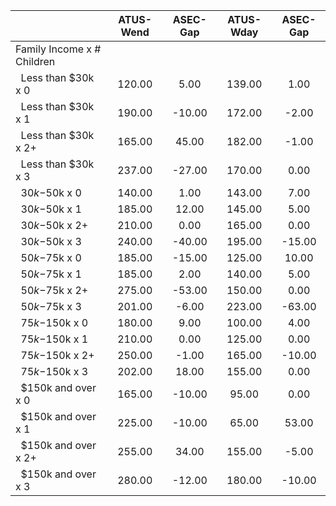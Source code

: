 
|                      |    ATUS-Wend |     ASEC-Gap |    ATUS-Wday |     ASEC-Gap |
| -------------------- | :----------: | :----------: | :----------: | :----------: |
| Family Income x # Children |              |              |              |              |
| &nbsp;&nbsp;Less than $30k x 0 |       120.00 |         5.00 |       139.00 |         1.00 |
| &nbsp;&nbsp;Less than $30k x 1 |       190.00 |       -10.00 |       172.00 |        -2.00 |
| &nbsp;&nbsp;Less than $30k x 2+ |       165.00 |        45.00 |       182.00 |        -1.00 |
| &nbsp;&nbsp;Less than $30k x 3 |       237.00 |       -27.00 |       170.00 |         0.00 |
| &nbsp;&nbsp;$30k-$50k x 0 |       140.00 |         1.00 |       143.00 |         7.00 |
| &nbsp;&nbsp;$30k-$50k x 1 |       185.00 |        12.00 |       145.00 |         5.00 |
| &nbsp;&nbsp;$30k-$50k x 2+ |       210.00 |         0.00 |       165.00 |         0.00 |
| &nbsp;&nbsp;$30k-$50k x 3 |       240.00 |       -40.00 |       195.00 |       -15.00 |
| &nbsp;&nbsp;$50k-$75k x 0 |       185.00 |       -15.00 |       125.00 |        10.00 |
| &nbsp;&nbsp;$50k-$75k x 1 |       185.00 |         2.00 |       140.00 |         5.00 |
| &nbsp;&nbsp;$50k-$75k x 2+ |       275.00 |       -53.00 |       150.00 |         0.00 |
| &nbsp;&nbsp;$50k-$75k x 3 |       201.00 |        -6.00 |       223.00 |       -63.00 |
| &nbsp;&nbsp;$75k-$150k x 0 |       180.00 |         9.00 |       100.00 |         4.00 |
| &nbsp;&nbsp;$75k-$150k x 1 |       210.00 |         0.00 |       125.00 |         0.00 |
| &nbsp;&nbsp;$75k-$150k x 2+ |       250.00 |        -1.00 |       165.00 |       -10.00 |
| &nbsp;&nbsp;$75k-$150k x 3 |       202.00 |        18.00 |       155.00 |         0.00 |
| &nbsp;&nbsp;$150k and over x 0 |       165.00 |       -10.00 |        95.00 |         0.00 |
| &nbsp;&nbsp;$150k and over x 1 |       225.00 |       -10.00 |        65.00 |        53.00 |
| &nbsp;&nbsp;$150k and over x 2+ |       255.00 |        34.00 |       155.00 |        -5.00 |
| &nbsp;&nbsp;$150k and over x 3 |       280.00 |       -12.00 |       180.00 |       -10.00 |

